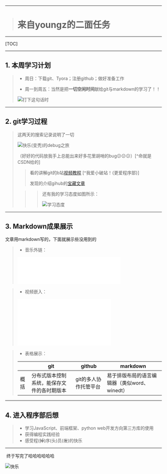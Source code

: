 ***

> # 来自youngz的二面任务

***

[TOC]

***

## 1. 本周学习计划 

>- 周日：下载git、Tyora；注册github；做好准备工作
>
>- 周一到周五：当然是把**一切空闲时间**献给git与markdown的学习了！！
>
>  ![打下这句话时](http://imgsrc.baidu.com/forum/w%3D580%3B/sign=7318d4655e0fd9f9a01755611516d52a/30adcbef76094b36344fe0f4accc7cd98c109dce.jpg)

***

## 2. git学习过程

> 这两天的搜索记录说明了一切
>
> ![快乐(~~变秃~~)的debug之旅](http://imgsrc.baidu.com/forum/pic/item/7798601ed21b0ef4134c6347d2c451da80cb3ed9.jpg)
>
> （好好的代码放我手上总能出来好多花里胡哨的bug:confused::confused::confused:）[^命就是CSDN给的]
>
> 
>
> > 看的讲解git的b站[视频教程](https://b23.tv/av10475153/p1)  [^我爱小破站！{更爱程序部}]
> >
> > 发现的介绍gihub的[宝藏文章](https://www.zhihu.com/question/20070065/answer/79557687)
>
> 
>
> > > 还有我的学习态度如图所示：
> > >
> > > ![学习态度](http://imgsrc.baidu.com/forum/w%3D580%3B/sign=efd206bcde43ad4ba62e46c8b2395baf/2f738bd4b31c8701976a49ff287f9e2f0608ffcf.jpg)
>
> 



***

## 3. Markdown成果展示

文章用markdown写的，下面就展示些没用到的

> - 音乐外链：
>
> <iframe frameborder="no" border="0" marginwidth="0" marginheight="0" width=330 height=86 src="//music.163.com/outchain/player?type=2&id=1346946492&auto=0&height=66"></iframe>

>- 视频嵌入：
>
><iframe src="//player.bilibili.com/player.html?aid=67439251&cid=116931494&page=1" scrolling="no" border="0" frameborder="no" framespacing="0" allowfullscreen="true"> </iframe>

> - 表格展示：
>
> |      | git                                        | github                | markdown                                     |
> | ---- | ------------------------------------------ | --------------------- | -------------------------------------------- |
> | 概括 | 分布式版本控制系统，能保存文件的各时期版本 | git的多人协作托管平台 | 易于排版布局的语言编辑器（类似word、winedt） |

***

## 4. 进入程序部后想

>- 学习JavaScript、前端框架、python web开发方向第三方库的使用
>- 获得编程实践经验
>- 感受程(~~掉~~)序(~~头~~)员(~~发~~)的快乐

***



​      终于写完了哈哈哈哈哈哈

![快乐](http://imgsrc.baidu.com/forum/w%3D580%3B/sign=a745880a06f79052ef1f47363cc8d6ca/11385343fbf2b21114f27e57c58065380dd78ecf.jpg)

